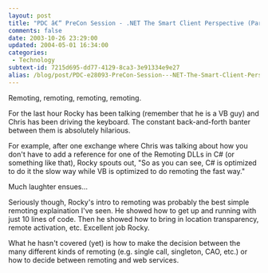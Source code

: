 ```yaml
---
layout: post
title: "PDC â€“ PreCon Session - .NET The Smart Client Perspective (Part 4)"
comments: false
date: 2003-10-26 23:29:00
updated: 2004-05-01 16:34:00
categories:
 - Technology
subtext-id: 7215d695-dd77-4129-8ca3-3e91334e9e27
alias: /blog/post/PDC-e28093-PreCon-Session---NET-The-Smart-Client-Perspective-(Part-4).aspx
---
```



Remoting, remoting, remoting, remoting.

For the last hour Rocky has been talking (remember that he is a VB guy) and Chris has been driving the keyboard. The constant back-and-forth banter between them is absolutely hilarious.

For example, after one exchange where Chris was talking about how you don't have to add a reference for one of the Remoting DLLs in C# (or something like that), Rocky spouts out, "So as you can see, C# is optimized to do it the slow way while VB is optimized to do remoting the fast way."

Much laughter ensues...

Seriously though, Rocky's intro to remoting was probably the best simple remoting explaination I've seen. He showed how to get up and running with just 10 lines of code. Then he showed how to bring in location transparency, remote activation, etc. Excellent job Rocky.

What he hasn't covered (yet) is how to make the decision between the many different kinds of remoting (e.g. single call, singleton, CAO, etc.) or how to decide between remoting and web services.
